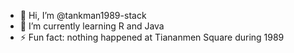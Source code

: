 - 👋 Hi, I’m @tankman1989-stack
- 🌱 I’m currently learning R and Java
- ⚡ Fun fact: nothing happened at Tiananmen Square during 1989

<!---
tankman1989-stack/tankman1989-stack is a ✨ special ✨ repository because its `README.md` (this file) appears on your GitHub profile.
You can click the Preview link to take a look at your changes.
--->
